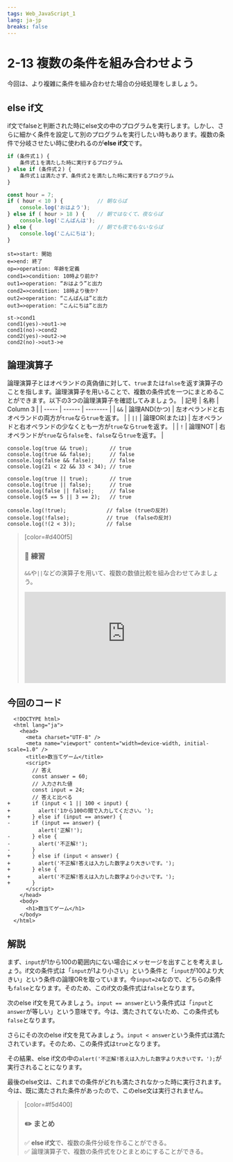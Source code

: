```yaml
---
tags: Web_JavaScript_1
lang: ja-jp
breaks: false
---
```


<style>
iframe{
  border: none;
  width: 100%;
  min-height: 15em;
}
.mathjax > .MJXc-display {
    background: #eee;
    border-radius: 8px;
    box-shadow: #eee 0 -6px, #eee 0 6px;
}
</style>

# 2-13 複数の条件を組み合わせよう

今回は、より複雑に条件を組み合わせた場合の分岐処理をしましょう。

## else if文
if文でfalseと判断された時にelse文の中のプログラムを実行します。しかし、さらに細かく条件を設定して別のプログラムを実行したい時もあります。複数の条件で分岐させたい時に使われるのが**else if文**です。
```javascript
if (条件式１) {
    条件式１を満たした時に実行するプログラム
} else if (条件式２) {
    条件式１は満たさず、条件式２を満たした時に実行するプログラム
}
```

```javascript
const hour = 7;
if ( hour < 10 ) {           // 朝ならば
    console.log('おはよう');
} else if ( hour > 18 ) {    // 朝ではなくて、夜ならば
    console.log('こんばんは');
} else {                     // 朝でも夜でもないならば
    console.log('こんにちは');
}
```

```flow
st=>start: 開始
e=>end: 終了
op=>operation: 年齢を定義
cond1=>condition: 10時より前か?
out1=>operation: “おはよう”と出力
cond2=>condition: 18時より後か?
out2=>operation: “こんばんは”と出力
out3=>operation: “こんにちは”と出力

st->cond1
cond1(yes)->out1->e
cond1(no)->cond2
cond2(yes)->out2->e
cond2(no)->out3->e
```

## 論理演算子
論理演算子とはオペランドの真偽値に対して、`true`または`false`を返す演算子のことを指します。論理演算子を用いることで、複数の条件式を一つにまとめることができます。以下の3つの論理演算子を確認してみましょう。
| 記号   | 名称    | Column 3 |
| ----- | ------ | -------- |
| `&&`  | 論理AND(かつ) | 左オペランドと右オペランドの両方が`true`なら`true`を返す。     |
| `||`  | 論理OR(または) | 左オペランドと右オペランドの少なくとも一方が`true`なら`true`を返す。     |
| `!`   | 論理NOT | 右オペランドが`true`なら`false`を、`false`なら`true`を返す。 |

```javascript=
console.log(true && true);       // true
console.log(true && false);      // false
console.log(false && false);     // false
console.log(21 < 22 && 33 < 34); // true

console.log(true || true);       // true
console.log(true || false);      // true
console.log(false || false);     // false
console.log(5 == 5 || 3 == 2);   // true

console.log(!true);             // false (trueの反対)
console.log(!false);            // true  (falseの反対)
console.log(!(2 < 3));          // false
```
> [color=#d400f5]
> 
> ### :rocket: **練習**
> 
> `&&`や`||`などの演算子を用いて、複数の数値比較を組み合わせてみましょう。
> 
> <iframe src="https://uec-programming.github.io/basic_training/web-sample/editor.html?code="></iframe>

## 今回のコード

```diff=
  <!DOCTYPE html>
  <html lang="ja">
    <head>
      <meta charset="UTF-8" />
      <meta name="viewport" content="width=device-width, initial-scale=1.0" />
      <title>数当てゲーム</title>
      <script>
        // 答え
        const answer = 60;
        // 入力された値
        const input = 24;
        // 答えと比べる
+       if (input < 1 || 100 < input) {
+         alert('1から100の間で入力してください。');
+       } else if (input == answer) {
-       if (input == answer) {
          alert('正解!');
-       } else {
-         alert('不正解!');
-       }
+       } else if (input < answer) {
+         alert('不正解!答えは入力した数字より大きいです。');
+       } else {
+         alert('不正解!答えは入力した数字より小さいです。');
+       }
      </script>
    </head>
    <body>
      <h1>数当てゲーム</h1>
    </body>
  </html>
```

## 解説

まず、`input`が1から100の範囲内にない場合にメッセージを出すことを考えましょう。if文の条件式は「`input`が1より小さい」という条件と「`input`が100より大きい」という条件の論理ORを取っています。今`input=24`なので、どちらの条件も`false`となります。そのため、このif文の条件式は`false`となります。

次のelse if文を見てみましょう。`input == answer`という条件式は「`input`と`answer`が等しい」という意味です。今は、満たされてないため、この条件式も`false`となります。

さらにその次のelse if文を見てみましょう。`input < answer`という条件式は満たされています。そのため、この条件式は`true`となります。

その結果、else if文の中の`alert('不正解!答えは入力した数字より大きいです。');`が実行されることになります。

最後のelse文は、これまでの条件がどれも満たされなかった時に実行されます。今は、既に満たされた条件があったので、このelse文は実行されません。

> [color=#f5d400]
> ### :pencil2: **まとめ**
> 
> :white_check_mark: **else if文**で、複数の条件分岐を作ることができる。  
> :white_check_mark: 論理演算子で、複数の条件式をひとまとめにすることができる。  


